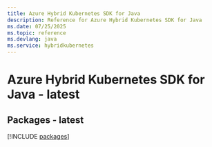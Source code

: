 ```yaml
---
title: Azure Hybrid Kubernetes SDK for Java
description: Reference for Azure Hybrid Kubernetes SDK for Java
ms.date: 07/25/2025
ms.topic: reference
ms.devlang: java
ms.service: hybridkubernetes
---
```

# Azure Hybrid Kubernetes SDK for Java - latest
## Packages - latest
[!INCLUDE [packages](hybrid-kubernetes-index.md)]